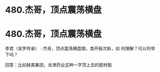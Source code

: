 # 480.杰哥，顶点震荡横盘

# 480.杰哥，顶点震荡横盘

李君（吴罗传承） : 杰哥，顶点震荡横盘期，类开板次新，如 何理解？可以列举下吗？

回答：比如赫美集团，龙津药业这种一字顶上去的题材股